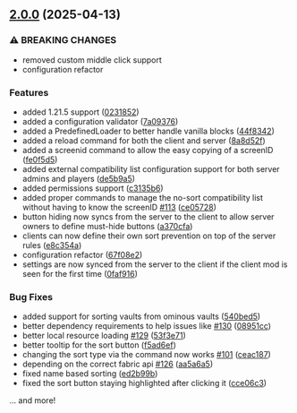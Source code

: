 ## [2.0.0](https://github.com/KyrptonaughtMC/Inventory-Sorter/compare/v1.9.1...v2.0.0) (2025-04-13)

### ⚠ BREAKING CHANGES

* removed custom middle click support
* configuration refactor

### Features

* added 1.21.5 support ([0231852](https://github.com/KyrptonaughtMC/Inventory-Sorter/commit/023185216f50b9b0bab575bfa07e6185a3016779))
* added a configuration validator ([7a09376](https://github.com/KyrptonaughtMC/Inventory-Sorter/commit/7a093766630ae805a83c7046391c11e30e503565))
* added a PredefinedLoader to better handle vanilla blocks ([44f8342](https://github.com/KyrptonaughtMC/Inventory-Sorter/commit/44f83427f436657f39c239ee397c819883c3f6ef))
* added a reload command for both the client and server ([8a8d52f](https://github.com/KyrptonaughtMC/Inventory-Sorter/commit/8a8d52f47b2e5cc6f0d000982dbd871203589c70))
* added a screenid command to allow the easy copying of a screenID ([fe0f5d5](https://github.com/KyrptonaughtMC/Inventory-Sorter/commit/fe0f5d5f335aa58a245090be860942985820276b))
* added external compatibility list configuration support for both server admins and players ([de5b9a5](https://github.com/KyrptonaughtMC/Inventory-Sorter/commit/de5b9a5d125e193d74bbc695f1315d8435e3b765))
* added permissions support ([c3135b6](https://github.com/KyrptonaughtMC/Inventory-Sorter/commit/c3135b6a8673b3b0b459c494eb941b22ac2d3529))
* added proper commands to manage the no-sort compatibility list without having to know the screenID [#113](https://github.com/KyrptonaughtMC/Inventory-Sorter/issues/113) ([ce05728](https://github.com/KyrptonaughtMC/Inventory-Sorter/commit/ce0572835679454b1bfb3ca19e6876e8c5db576b))
* button hiding now syncs from the server to the client to allow server owners to define must-hide buttons ([a370cfa](https://github.com/KyrptonaughtMC/Inventory-Sorter/commit/a370cfabe7b6b78caba5f77aec89b48a491dff3e))
* clients can now define their own sort prevention on top of the server rules ([e8c354a](https://github.com/KyrptonaughtMC/Inventory-Sorter/commit/e8c354a19de9a7e7da067db5bc6dd5b0d398407a))
* configuration refactor ([67f08e2](https://github.com/KyrptonaughtMC/Inventory-Sorter/commit/67f08e27171664cc1a5dc46eae1080983c0bd3cd))
* settings are now synced from the server to the client if the client mod is seen for the first time ([0faf916](https://github.com/KyrptonaughtMC/Inventory-Sorter/commit/0faf91633fc4bcf23f1081c08eb84431865a5fb1))

### Bug Fixes

* added support for sorting vaults from ominous vaults ([540bed5](https://github.com/KyrptonaughtMC/Inventory-Sorter/commit/540bed5c2ce5876514759799e5b90d848d6273c6))
* better dependency requirements to help issues like [#130](https://github.com/KyrptonaughtMC/Inventory-Sorter/issues/130) ([08951cc](https://github.com/KyrptonaughtMC/Inventory-Sorter/commit/08951cccbfe743fa4a101da4134ba541539ab8b2))
* better local resource loading [#129](https://github.com/KyrptonaughtMC/Inventory-Sorter/issues/129) ([53f3e71](https://github.com/KyrptonaughtMC/Inventory-Sorter/commit/53f3e71e3638f7237465935a4768b3c4db577513))
* better tooltip for the sort button ([f5ad6ef](https://github.com/KyrptonaughtMC/Inventory-Sorter/commit/f5ad6efa6581ce06d152a95afb6e03ea0106f042))
* changing the sort type via the command now works [#101](https://github.com/KyrptonaughtMC/Inventory-Sorter/issues/101) ([ceac187](https://github.com/KyrptonaughtMC/Inventory-Sorter/commit/ceac1878608f4c07782e7c05a173d801cb2a5fc3))
* depending on the correct fabric api [#126](https://github.com/KyrptonaughtMC/Inventory-Sorter/issues/126) ([aa5a6a5](https://github.com/KyrptonaughtMC/Inventory-Sorter/commit/aa5a6a5284c7909ff1490a94a546c1dd49a910c7))
* fixed name based sorting ([ed2b99b](https://github.com/KyrptonaughtMC/Inventory-Sorter/commit/ed2b99b6bdbf7834a6a966a79161915debf3f468))
* fixed the sort button staying highlighted after clicking it ([cce06c3](https://github.com/KyrptonaughtMC/Inventory-Sorter/commit/cce06c3c421b0ce27946737a9ec5618b7455019e))

... and more!

